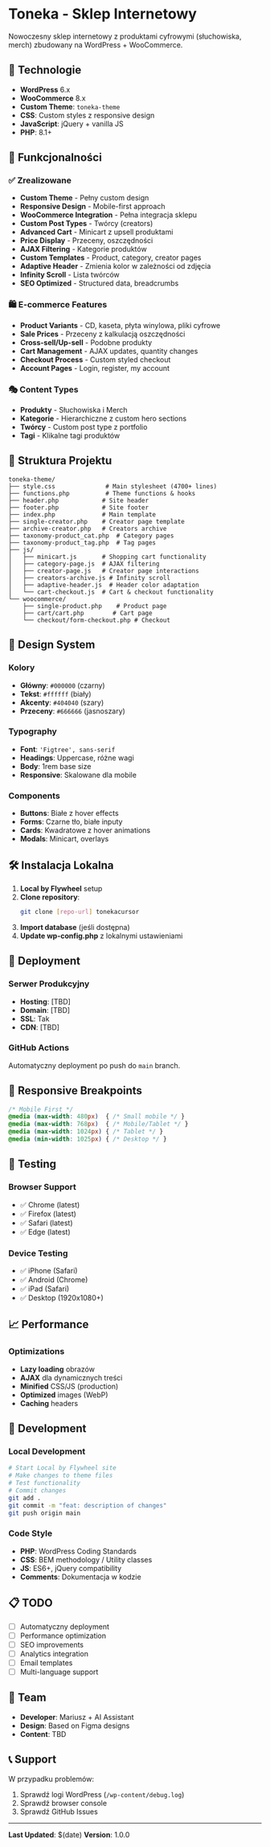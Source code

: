 # Toneka - Sklep Internetowy

Nowoczesny sklep internetowy z produktami cyfrowymi (słuchowiska, merch) zbudowany na WordPress + WooCommerce.

## 🚀 Technologie

- **WordPress** 6.x
- **WooCommerce** 8.x
- **Custom Theme**: `toneka-theme`
- **CSS**: Custom styles z responsive design
- **JavaScript**: jQuery + vanilla JS
- **PHP**: 8.1+

## 🎨 Funkcjonalności

### ✅ Zrealizowane
- **Custom Theme** - Pełny custom design
- **Responsive Design** - Mobile-first approach
- **WooCommerce Integration** - Pełna integracja sklepu
- **Custom Post Types** - Twórcy (creators)
- **Advanced Cart** - Minicart z upsell produktami
- **Price Display** - Przeceny, oszczędności
- **AJAX Filtering** - Kategorie produktów
- **Custom Templates** - Product, category, creator pages
- **Adaptive Header** - Zmienia kolor w zależności od zdjęcia
- **Infinity Scroll** - Lista twórców
- **SEO Optimized** - Structured data, breadcrumbs

### 🛍️ E-commerce Features
- **Product Variants** - CD, kaseta, płyta winylowa, pliki cyfrowe
- **Sale Prices** - Przeceny z kalkulacją oszczędności
- **Cross-sell/Up-sell** - Podobne produkty
- **Cart Management** - AJAX updates, quantity changes
- **Checkout Process** - Custom styled checkout
- **Account Pages** - Login, register, my account

### 🎭 Content Types
- **Produkty** - Słuchowiska i Merch
- **Kategorie** - Hierarchiczne z custom hero sections
- **Twórcy** - Custom post type z portfolio
- **Tagi** - Klikalne tagi produktów

## 📁 Struktura Projektu

```
toneka-theme/
├── style.css              # Main stylesheet (4700+ lines)
├── functions.php          # Theme functions & hooks
├── header.php            # Site header
├── footer.php            # Site footer
├── index.php             # Main template
├── single-creator.php    # Creator page template
├── archive-creator.php   # Creators archive
├── taxonomy-product_cat.php  # Category pages
├── taxonomy-product_tag.php  # Tag pages
├── js/
│   ├── minicart.js       # Shopping cart functionality
│   ├── category-page.js  # AJAX filtering
│   ├── creator-page.js   # Creator page interactions
│   ├── creators-archive.js # Infinity scroll
│   ├── adaptive-header.js  # Header color adaptation
│   └── cart-checkout.js  # Cart & checkout functionality
└── woocommerce/
    ├── single-product.php    # Product page
    ├── cart/cart.php        # Cart page
    └── checkout/form-checkout.php # Checkout
```

## 🎯 Design System

### Kolory
- **Główny**: `#000000` (czarny)
- **Tekst**: `#ffffff` (biały)
- **Akcenty**: `#404040` (szary)
- **Przeceny**: `#666666` (jasnoszary)

### Typography
- **Font**: `'Figtree', sans-serif`
- **Headings**: Uppercase, różne wagi
- **Body**: 1rem base size
- **Responsive**: Skalowane dla mobile

### Components
- **Buttons**: Białe z hover effects
- **Forms**: Czarne tło, białe inputy
- **Cards**: Kwadratowe z hover animations
- **Modals**: Minicart, overlays

## 🛠️ Instalacja Lokalna

1. **Local by Flywheel** setup
2. **Clone repository**:
   ```bash
   git clone [repo-url] tonekacursor
   ```
3. **Import database** (jeśli dostępna)
4. **Update wp-config.php** z lokalnymi ustawieniami

## 🚀 Deployment

### Serwer Produkcyjny
- **Hosting**: [TBD]
- **Domain**: [TBD]
- **SSL**: Tak
- **CDN**: [TBD]

### GitHub Actions
Automatyczny deployment po push do `main` branch.

## 📱 Responsive Breakpoints

```css
/* Mobile First */
@media (max-width: 480px)  { /* Small mobile */ }
@media (max-width: 768px)  { /* Mobile/Tablet */ }
@media (max-width: 1024px) { /* Tablet */ }
@media (min-width: 1025px) { /* Desktop */ }
```

## 🧪 Testing

### Browser Support
- ✅ Chrome (latest)
- ✅ Firefox (latest)
- ✅ Safari (latest)
- ✅ Edge (latest)

### Device Testing
- ✅ iPhone (Safari)
- ✅ Android (Chrome)
- ✅ iPad (Safari)
- ✅ Desktop (1920x1080+)

## 📈 Performance

### Optimizations
- **Lazy loading** obrazów
- **AJAX** dla dynamicznych treści
- **Minified** CSS/JS (production)
- **Optimized** images (WebP)
- **Caching** headers

## 🔧 Development

### Local Development
```bash
# Start Local by Flywheel site
# Make changes to theme files
# Test functionality
# Commit changes
git add .
git commit -m "feat: description of changes"
git push origin main
```

### Code Style
- **PHP**: WordPress Coding Standards
- **CSS**: BEM methodology / Utility classes
- **JS**: ES6+, jQuery compatibility
- **Comments**: Dokumentacja w kodzie

## 📋 TODO

- [ ] Automatyczny deployment
- [ ] Performance optimization
- [ ] SEO improvements
- [ ] Analytics integration
- [ ] Email templates
- [ ] Multi-language support

## 👥 Team

- **Developer**: Mariusz + AI Assistant
- **Design**: Based on Figma designs
- **Content**: TBD

## 📞 Support

W przypadku problemów:
1. Sprawdź logi WordPress (`/wp-content/debug.log`)
2. Sprawdź browser console
3. Sprawdź GitHub Issues

---

**Last Updated**: $(date)
**Version**: 1.0.0
